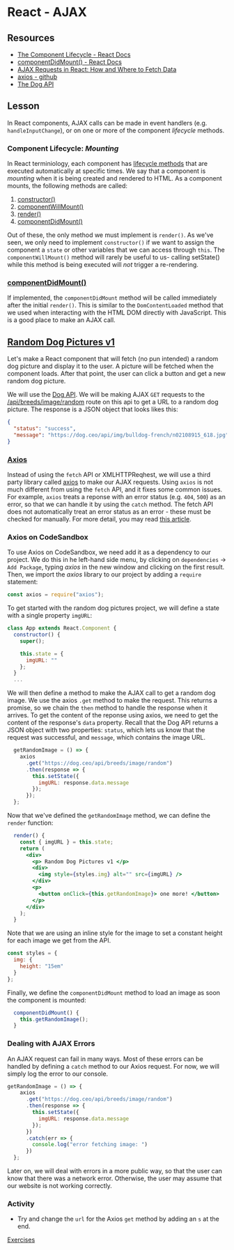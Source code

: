 # React - AJAX

## Resources

* [The Component Lifecycle - React Docs](https://reactjs.org/docs/react-component.html#the-component-lifecycle)
* [componentDidMount() - React Docs](https://reactjs.org/docs/react-component.html#componentdidmount)
* [AJAX Requests in React: How and Where to Fetch Data](https://daveceddia.com/ajax-requests-in-react/)
* [axios - github](https://github.com/axios/axios)
* [The Dog API](https://dog.ceo/dog-api/)

## Lesson

In React components, AJAX calls can be made in event handlers (e.g. `handleInputChange`), or on one or more of the component _lifecycle_ methods.

### Component Lifecycle: _Mounting_

In React terminiology, each component has [lifecycle methods](https://reactjs.org/docs/react-component.html#the-component-lifecycle) that are executed automatically at specific times. We say that a component is _mounting_ when it is being created and rendered to HTML. As a component mounts, the following methods are called:

1. [constructor()](https://reactjs.org/docs/react-component.html#constructor)
2. [componentWillMount()](https://reactjs.org/docs/react-component.html#componentwillmount)
3. [render()](https://reactjs.org/docs/react-component.html#render)
4. [componentDidMount()](https://reactjs.org/docs/react-component.html#componentdidmount)

Out of these, the only method we must implement is `render()`. As we've seen, we only need to implement `constructor()` if we want to assign the component a `state` or other variables that we can access through `this`. The `componentWillMount()` method will rarely be useful to us- calling setState() while this method is being executed will _not_ trigger a re-rendering.

### [componentDidMount()](https://reactjs.org/docs/react-component.html#componentdidmount)

If implemented, the `componentDidMount` method will be called immediately after the initial `render()`. This is similar to the `DomContentLoaded` method that we used when interacting with the HTML DOM directly with JavaScript. This is a good place to make an AJAX call.

## [Random Dog Pictures v1](https://codesandbox.io/s/m4oz8yqlvx)

Let's make a React component that will fetch (no pun intended) a random dog picture and display it to the user. A picture will be fetched when the component loads. After that point, the user can click a button and get a new random dog picture.

We will use the [Dog API](https://dog.ceo/dog-api/). We will be making AJAX `GET` requests to the [/api/breeds/image/random](https://dog.ceo/api/breeds/image/random) route on this api to get a URL to a random dog picture. The response is a JSON object that looks likes this:

```JSON
{
  "status": "success",
  "message": "https://dog.ceo/api/img/bulldog-french/n02108915_618.jpg"
}
```

### [Axios](https://github.com/axios/axios)

Instead of using the `fetch` API or XMLHTTPReqhest, we will use a third party library called [axios](https://github.com/axios/axios) to make our AJAX requests. Using `axios` is not much different from using the `fetch` API, and it fixes some common issues. For example, `axios` treats a reponse with an error status (e.g. `404`, `500`) as an error, so that we can handle it by using the `catch` method. The fetch API does not automatically treat an error status as an error - these must be checked for manually. For more detail, you may read [this article](https://medium.com/@thejasonfile/fetch-vs-axios-js-for-making-http-requests-2b261cdd3af5).

### Axios on CodeSandbox

To use Axios on CodeSandbox, we need add it as a dependency to our project. We do this in he left-hand side menu, by clicking on `dependencies` -> `Add Package`, typing _axios_ in the new window and clicking on the first result. Then, we import the _axios_ library to our project by adding a `require` statement:

```js
const axios = require("axios");
```

To get started with the random dog pictures project, we will define a state with a single property `imgURL`:

```jsx
class App extends React.Component {
  constructor() {
    super();

    this.state = {
      imgURL: ""
    };
  }
  ...
```

We will then define a method to make the AJAX call to get a random dog image. We use the axios `.get` method to make the request. This returns a promise, so we chain the `then` method to handle the response when it arrives. To get the content of the reponse using axios, we need to get the content of the response's `data` property. Recall that the Dog API returns a JSON object with two properties: `status`, which lets us know that the request was successful, and `message`, which contains the image URL.

```jsx
  getRandomImage = () => {
    axios
      .get("https://dog.ceo/api/breeds/image/random")
      .then(response => {
        this.setState({
          imgURL: response.data.message
        });
      });
  };
```

Now that we've defined the `getRandomImage` method, we can define the `render` function:

```jsx
  render() {
    const { imgURL } = this.state;
    return (
      <div>
        <p> Random Dog Pictures v1 </p>
        <div>
          <img style={styles.img} alt="" src={imgURL} />
        </div>
        <p>
          <button onClick={this.getRandomImage}> one more! </button>
        </p>
      </div>
    );
  }
```

Note that we are using an inline style for the image to set a constant height for each image we get from the API.

```jsx
const styles = {
  img: {
    height: "15em"
  }
};
```

Finally, we define the `componentDidMount` method to load an image as soon the component is mounted:

```js
  componentDidMount() {
    this.getRandomImage();
  }
```

### Dealing with AJAX Errors

An AJAX request can fail in many ways. Most of these errors can be handled by defining a `catch` method to our Axios request. For now, we will simply log the error to our console.

```jsx
getRandomImage = () => {
    axios
      .get("https://dog.ceo/api/breeds/image/random")
      .then(response => {
        this.setState({
          imgURL: response.data.message
        });
      })
      .catch(err => {
        console.log("error fetching image: ")
      })
  };
```

Later on, we will deal with errors in a more public way, so that the user can know that there was a network error. Otherwise, the user may assume that our website is not working correctly.

### Activity

* Try and change the `url` for the Axios `get` method by adding an `s` at the end.

[Exercises](/../master/units/react/exercises/ajax/dogs_by_breed.md)
